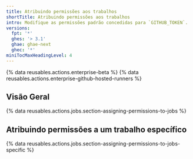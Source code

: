 ```yaml
---
title: Atribuindo permissões aos trabalhos
shortTitle: Atribuindo permissões aos trabalhos
intro: Modifique as permissões padrão concedidas para `GITHUB_TOKEN`.
versions:
  fpt: '*'
  ghes: '> 3.1'
  ghae: ghae-next
  ghec: '*'
miniTocMaxHeadingLevel: 4
---
```


{% data reusables.actions.enterprise-beta %}
{% data reusables.actions.enterprise-github-hosted-runners %}

## Visão Geral

{% data reusables.actions.jobs.section-assigning-permissions-to-jobs %}

## Atribuindo permissões a um trabalho específico

{% data reusables.actions.jobs.section-assigning-permissions-to-jobs-specific %}
